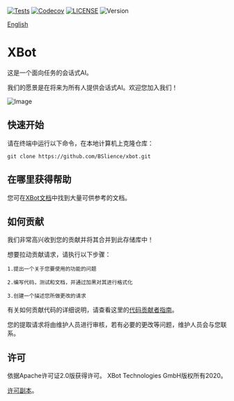 [![Tests](https://github.com/BSlience/xbot/workflows/Tests/badge.svg)](https://github.com/BSlience/xbot/actions?workflow=Tests)
[![Codecov](https://codecov.io/gh/BSlience/xbot/branch/master/graph/badge.svg)](https://codecov.io/gh/BSlience/xbot)
[![LICENSE](https://black.readthedocs.io/en/stable/_static/license.svg)](https://github.com/BSlience/xbot/blob/master/LICENSE)
![Version](https://img.shields.io/badge/Version-3.8%2B-orange)

[English](README.en_US.md)

# XBot

这是一个面向任务的会话式AI。

我们的愿景是在将来为所有人提供会话式AI。欢迎您加入我们！

![Image](https://github.com/BSlience/xbot/tree/master/asset/xbot.jpg)

## 快速开始

请在终端中运行以下命令，在本地计算机上克隆仓库：

```
git clone https://github.com/BSlience/xbot.git
```

## 在哪里获得帮助

您可在[XBot文档](https://xbot-friends.bslience.cn/)中找到大量可供参考的文档。


## 如何贡献

我们非常高兴收到您的贡献并将其合并到此存储库中！

想要拉动贡献请求，请执行以下步骤：

    1.提出一个关于您要使用的功能的问题

    2.编写代码，测试和文档，并通过加黑对其进行格式化

    3.创建一个描述您所做更改的请求

有关如何贡献代码的详细说明，请查看这里的[代码贡献者指南](https://github.com/BSlience/xbot/blob/master/CONTRIBUTING.zh-CN.md)。

您的提取请求将由维护人员进行审核，若有必要的更改等问题，维护人员会与您联系。


## 许可

依据Apache许可证2.0版获得许可。 XBot Technologies GmbH版权所有2020。


[许可副本](https://github.com/BSlience/xbot/blob/master/LICENSE)。